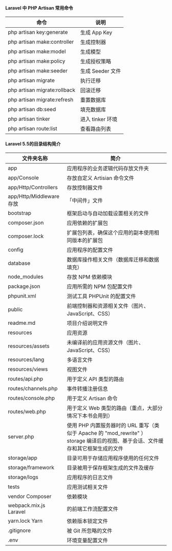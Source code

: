 
#### Laravel 中 PHP Artisan 常用命令
命令 | 说明
---- | ---
php artisan key:generate	 |生成 App Key
php artisan make:controller	|生成控制器
php artisan make:model	|生成模型
php artisan make:policy	|生成授权策略
php artisan make:seeder	|生成 Seeder 文件
php artisan migrate	|执行迁移
php artisan migrate:rollback	|回滚迁移
php artisan migrate:refresh|	重置数据库
php artisan db:seed	|填充数据库
php artisan tinker	|进入 tinker 环境
php artisan route:list	|查看路由列表


#### Laravel 5.5的目录结构简介

文件夹名称  | 简介
---- | ---
app |应用程序的业务逻辑代码存放文件夹
app/Console |存放自定义 Artisian 命令文件
app/Http/Controllers	|存放控制器文件
app/Http/Middleware 存放|「中间件」文件
bootstrap |框架启动与自动加载设置相关的文件
composer.json |应用依赖的扩展包
composer.lock |扩展包列表，确保这个应用的副本使用相同版本的扩展包
config |应用程序的配置文件
database| 数据库操作相关文件（数据库迁移和数据填充）
node_modules |存放 NPM 依赖模块
package.json |应用所需的 NPM 包配置文件
phpunit.xml |测试工具 PHPUnit 的配置文件
public |前端控制器和资源相关文件（图片、JavaScript、CSS）
readme.md |项目介绍说明文件
resources |应用资源
resources/assets |未编译前的应用资源文件（图片、JavaScript、CSS）
resources/lang |多语言文件
resources/views |视图文件
routes/api.php |用于定义 API 类型的路由
routes/channels.php |事件转播注册信息
routes/console.php |用于定义 Artisan 命令
routes/web.php |用于定义 Web 类型的路由（重点，大部分情况下本书会用到）
server.php |使用 PHP 内置服务器时的 URL 重写（类似于 Apache 的 "mod_rewrite" ） storage 编译后的视图、基于会话、文件缓存和其它框架生成的文件
storage/app |目录可用于存储应用程序使用的任何文件
storage/framework |目录被用于保存框架生成的文件及缓存
storage/logs |应用程序的日志文件
tests |应用测试相关文件
vendor Composer |依赖模块
webpack.mix.js Laravel |的前端工作流配置文件
yarn.lock Yarn |依赖版本锁定文件
.gitignore |被 Git 所忽略的文件
.env |环境变量配置文件
